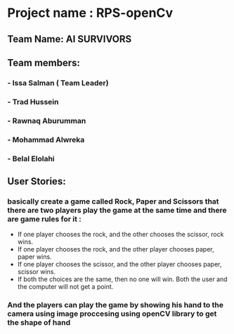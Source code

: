 
# Project name : RPS-openCv

## Team Name: AI SURVIVORS 


## Team members:


### - Issa Salman ( Team Leader)


### - Trad Hussein


### - Rawnaq Aburumman


### - Mohammad Alwreka


### - Belal Elolahi


## User Stories:

### basically create  a game called Rock, Paper and Scissors that there are two players play the game at the same time and there are game rules for it :

* If one player chooses the rock, and the other chooses the scissor, rock wins.
* If one player chooses the rock, and the other player chooses paper, paper wins.
* If one player chooses the scissor, and the other player chooses paper, scissor wins.
* If both the choices are the same, then no one will win. Both the user and the computer will not get a point.

### And the players can play the game by showing his hand to the camera   using image proccesing using openCV library to get the shape of hand 
